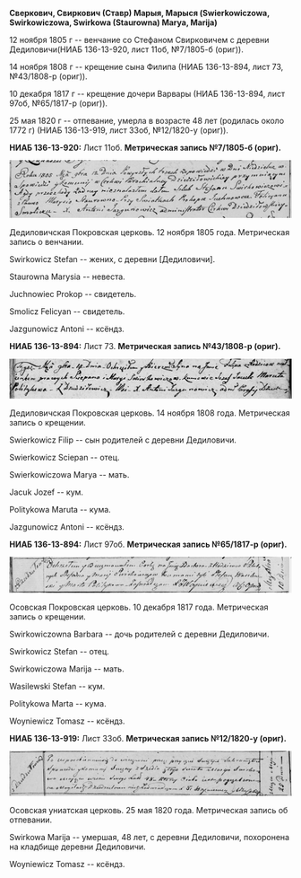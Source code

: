 **Сверкович, Свиркович (Ставр) Марыя, Марыся (Swierkowiczowa,
Swirkowiczowa, Swirkowa (Staurowna) Marya, Marija)**

12 ноября 1805 г -- венчание со Стефаном Свирковичем с деревни
Дедиловичи(НИАБ 136-13-920, лист 11об, №7/1805-б (ориг)).

14 ноября 1808 г -- крещение сына Филипа (НИАБ 136-13-894, лист 73,
№43/1808-р (ориг)).

10 декабря 1817 г -- крещение дочери Варвары (НИАБ 136-13-894, лист
97об, №65/1817-р (ориг)).

25 мая 1820 г -- отпевание, умерла в возрасте 48 лет (родилась около
1772 г) (НИАБ 136-13-919, лист 33об, №12/1820-у (ориг)).

**НИАБ 136-13-920:** Лист 11об. **Метрическая запись №7/1805-б (ориг).**

![](./media/122db52ef7b4657e1e8b2f3e09d69ee79951f33d.png)

Дедиловичская Покровская церковь. 12 ноября 1805 года. Метрическая
запись о венчании.

Swirkowicz Stefan -- жених, с деревни \[Дедиловичи\].

Staurowna Marysia -- невеста.

Juchnowiec Prokop -- свидетель.

Smolicz Felicyan -- свидетель.

Jazgunowicz Antoni -- ксёндз.

**НИАБ 136-13-894:** Лист 73. **Метрическая запись №43/1808-р (ориг).**

![](./media/818f9a23f36d49ce4e8826734511a7c9138a2114.png)

Дедиловичская Покровская церковь. 14 ноября 1808 года. Метрическая
запись о крещении.

Swierkowicz Filip -- сын родителей с деревни Дедиловичи.

Swierkowicz Sciepan -- отец.

Swierkowiczowa Marya -- мать.

Jacuk Jozef -- кум.

Politykowa Maruta -- кума.

Jazgunowicz Antoni -- ксёндз.

**НИАБ 136-13-894:** Лист 97об. **Метрическая запись №65/1817-р
(ориг).**

![](./media/e5f0f69260ed0b00c45b282eae6f3877921526e3.png)

Осовская Покровская церковь. 10 декабря 1817 года. Метрическая запись о
крещении.

Swirkowiczowna Barbara -- дочь родителей с деревни Дедиловичи.

Swirkowicz Stefan -- отец.

Swirkowiczowa Marija -- мать.

Wasilewski Stefan -- кум.

Politykowa Marta -- кума.

Woyniewicz Tomasz -- ксёндз.

**НИАБ 136-13-919:** Лист 33об. **Метрическая запись №12/1820-у
(ориг).**

![](./media/23336be7c35c6c57690501a7fddd20f4a32f1fe1.png)

Осовская униатская церковь. 25 мая 1820 года. Метрическая запись об
отпевании.

Swirkowa Marija -- умершая, 48 лет, с деревни Дедиловичи, похоронена на
кладбище деревни Дедиловичи.

Woyniewicz Tomasz -- ксёндз.
